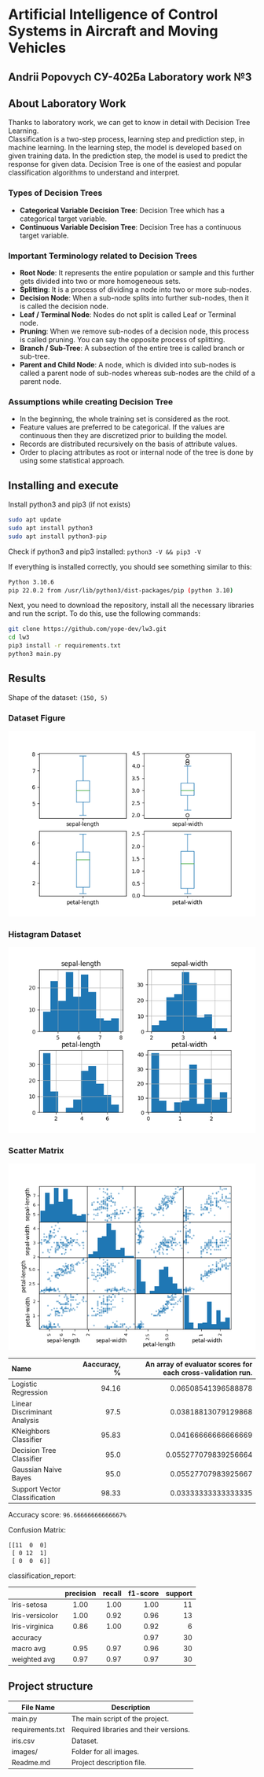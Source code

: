 # Artificial Intelligence of Control Systems in Aircraft and Moving Vehicles

## **Andrii Popovych** СУ-402Ба Laboratory work №3

## About Laboratory Work

Thanks to laboratory work, we can get to know in detail with Decision Tree Learning.\
Classification is a two-step process, learning step and prediction step, in machine learning. In the learning step, the model is developed based on given training data. In the prediction step, the model is used to predict the response for given data. Decision Tree is one of the easiest and popular classification algorithms to understand and interpret.

### **Types of Decision Trees**

- **Categorical Variable Decision Tree**: Decision Tree which has a categorical target variable.
- **Continuous Variable Decision Tree**: Decision Tree has a continuous target variable.

### **Important Terminology related to Decision Trees**

- **Root Node**: It represents the entire population or sample and this further gets divided into two or more homogeneous sets.
- **Splitting**: It is a process of dividing a node into two or more sub-nodes.
- **Decision Node**: When a sub-node splits into further sub-nodes, then it is called the decision node.
- **Leaf / Terminal Node**: Nodes do not split is called Leaf or Terminal node.
- **Pruning**: When we remove sub-nodes of a decision node, this process is called pruning. You can say the opposite process of splitting.
- **Branch / Sub-Tree**: A subsection of the entire tree is called branch or sub-tree.
- **Parent and Child Node**: A node, which is divided into sub-nodes is called a parent node of sub-nodes whereas sub-nodes are the child of a parent node.

### **Assumptions while creating Decision Tree**

- In the beginning, the whole training set is considered as the root.
- Feature values are preferred to be categorical. If the values are continuous then they are discretized prior to building the model.
- Records are distributed recursively on the basis of attribute values.
- Order to placing attributes as root or internal node of the tree is done by using some statistical approach.

## Installing and execute

Install python3 and pip3 (if not exists)

```bash
sudo apt update
sudo apt install python3
sudo apt install python3-pip
```

Check if python3 and pip3 installed: ```python3 -V && pip3 -V```

If everything is installed correctly, you should see something similar to this:

```bash
Python 3.10.6
pip 22.0.2 from /usr/lib/python3/dist-packages/pip (python 3.10)
```

Next, you need to download the repository, install all the necessary libraries and run the script.
To do this, use the following commands:

```bash
git clone https://github.com/yope-dev/lw3.git
cd lw3
pip3 install -r requirements.txt
python3 main.py
```

## Results

Shape of the dataset: `(150, 5)`

### Dataset Figure

![Dataset Figure](./images/dataset_figure.png "Dataset Figure")

### Histagram Dataset

![Dataset Figure](./images/histagram_dataset.png "Dataset Figure")

### Scatter Matrix

![Dataset Figure](./images/scatter_matrix_dataset.png "Dataset Figure")

| Name                          | Aaccuracy, % | An array of evaluator scores for each cross-validation run. |
 :---            |    ----: |   ---: |
| Logistic Regression           | 94.16        | 0.06508541396588878                                                    |
| Linear Discriminant Analysis  | 97.5         | 0.03818813079129868                                                    |
| KNeighbors Classifier         | 95.83        | 0.04166666666666669                                                    |
| Decision Tree Classifier      | 95.0         | 0.055277079839256664                                                   |
| Gaussian Naive Bayes          | 95.0         | 0.05527707983925667                                                    |
| Support Vector Classification | 98.33        | 0.03333333333333335                                                    |

Accuracy score: `96.66666666666667%`

Confusion Matrix:

```text
[[11  0  0]
 [ 0 12  1]
 [ 0  0  6]]
```

classification_report:

|                 | precision | recall | f1-score | support |
| :---            |    :----: |   ---: |      ---:|   ---:  |
| Iris-setosa     | 1.00      | 1.00   | 1.00     | 11      |
| Iris-versicolor | 1.00      | 0.92   | 0.96     | 13      |
| Iris-virginica  | 0.86      | 1.00   | 0.92     | 6       |
| accuracy        |           |        | 0.97     | 30      |
| macro avg       | 0.95      | 0.97   | 0.96     | 30      |
| weighted avg    | 0.97      | 0.97   | 0.97     | 30      |

## Project structure

| File Name        | Description                           |
|------------------|---------------------------------------|
| main.py          | The main script of the project.       |
| requirements.txt | Required libraries and their versions.|
| iris.csv         | Dataset.                              |
| images/          | Folder for all images.                |
| Readme.md        | Project description file.             |
